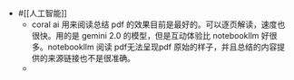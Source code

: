 - #[[人工智能]]
    - coral ai 用来阅读总结 pdf 的效果目前是最好的。可以逐页解读，速度也很快。用的是 gemini 2.0 的模型，但是互动体验比 notebookllm 好很多。notebookllm 阅读 pdf无法呈现pdf 原始的样子，并且总结的内容提供的来源链接也不是很准确。
    - 
